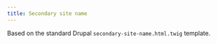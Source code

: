 ```yaml
---
title: Secondary site name
---
```

Based on the standard Drupal `secondary-site-name.html.twig` template.
